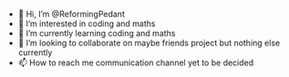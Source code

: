 - 👋 Hi, I’m @ReformingPedant
- 👀 I’m interested in coding and maths
- 🌱 I’m currently learning coding and maths
- 💞️ I’m looking to collaborate on maybe friends project but nothing else currently
- 📫 How to reach me communication channel yet to be decided

<!---
ReformingPedant/ReformingPedant is a ✨ special ✨ repository because its `README.md` (this file) appears on your GitHub profile.
You can click the Preview link to take a look at your changes.
--->
